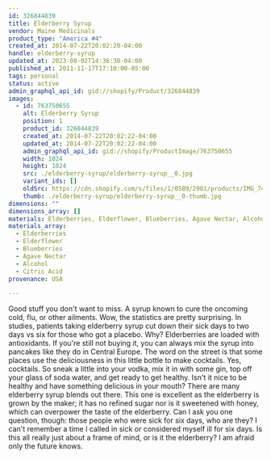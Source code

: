 ```yaml
---
id: 326844839
title: Elderberry Syrup
vendor: Maine Medicinals
product_type: "America #4"
created_at: 2014-07-22T20:02:20-04:00
handle: elderberry-syrup
updated_at: 2023-08-02T14:36:30-04:00
published_at: 2011-11-17T17:10:00-05:00
tags: personal
status: active
admin_graphql_api_id: gid://shopify/Product/326844839
images:
  - id: 763750655
    alt: Elderberry Syrup
    position: 1
    product_id: 326844839
    created_at: 2014-07-22T20:02:22-04:00
    updated_at: 2014-07-22T20:02:22-04:00
    admin_graphql_api_id: gid://shopify/ProductImage/763750655
    width: 1024
    height: 1024
    src: ./elderberry-syrup/elderberry-syrup__0.jpg
    variant_ids: []
    oldSrc: https://cdn.shopify.com/s/files/1/0589/2901/products/IMG_7439.jpeg?v=1406073742
    thumb: ./elderberry-syrup/elderberry-syrup__0-thumb.jpg
dimensions: ""
dimensions_array: []
materials: Elderberries, Elderflower, Blueberries, Agave Nectar, Alcohol & Citric Acid
materials_array:
  - Elderberries
  - Elderflower
  - Blueberries
  - Agave Nectar
  - Alcohol
  - Citric Acid
provenance: USA

---
```


Good stuff you don't want to miss. A syrup known to cure the oncoming cold, flu, or other ailments. Wow, the statistics are pretty surprising. In studies, patients taking elderberry syrup cut down their sick days to two days vs six for those who got a placebo. Why? Elderberries are loaded with antioxidants. If you're still not buying it, you can always mix the syrup into pancakes like they do in Central Europe. The word on the street is that some places use the deliciousness in this little bottle to make cocktails. Yes, cocktails. So sneak a little into your vodka, mix it in with some gin, top off your glass of soda water, and get ready to get healthy. Isn't it nice to be healthy and have something delicious in your mouth? There are many elderberry syrup blends out there. This one is excellent as the elderberry is grown by the maker; it has no refined sugar nor is it sweetened with honey, which can overpower the taste of the elderberry. Can I ask you one question, though: those people who were sick for six days, who are they? I can't remember a time I called in sick or considered myself ill for six days. Is this all really just about a frame of mind, or is it the elderberry? I am afraid only the future knows.